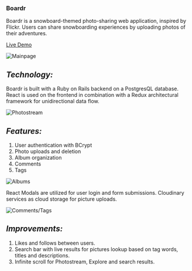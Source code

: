 ### **Boardr**


Boardr is a snowboard-themed photo-sharing web application, inspired by Flickr. Users can share snowboarding experiences by uploading photos of their adventures.


[Live Demo](http://snow-boardr.herokuapp.com)


![Mainpage](http://res.cloudinary.com/sohnbrian/image/upload/v1506724495/Screen_Shot_2017-09-29_at_1.31.42_PM_kvuoxs.png)

## _Technology:_
Boardr is built with a Ruby on Rails backend on a PostgresQL database. React is used on the frontend in combination with a Redux architectural framework for unidirectional data flow.

![Photostream](http://res.cloudinary.com/sohnbrian/image/upload/v1506724495/Screen_Shot_2017-09-29_at_1.30.11_PM_nujr9e.png)

## _Features:_
1. User authentication with BCrypt
2. Photo uploads and deletion
3. Album organization
4. Comments
5. Tags

![Albums](http://res.cloudinary.com/sohnbrian/image/upload/v1506724495/Screen_Shot_2017-09-29_at_1.30.34_PM_lzabew.png)

React Modals are utilized for user login and form submissions.
Cloudinary services as cloud storage for picture uploads.

![Comments/Tags](http://res.cloudinary.com/sohnbrian/image/upload/v1506724494/Screen_Shot_2017-09-29_at_1.31.01_PM_nmnegf.png)

## _Improvements:_
1. Likes and follows between users.
2. Search bar with live results for pictures lookup based on tag words, titles and descriptions.
3. Infinite scroll for Photostream, Explore and search results.
